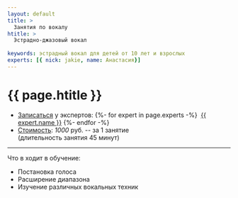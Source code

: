 ```yaml
---
layout: default
title: >
  Занятия по вокалу 
htitle: >
  Эстрадно-джазовый вокал
  
keywords: эстрадный вокал для детей от 10 лет и взрослых
experts: [{ nick: jakie, name: Анастасия}]
---
```


# [](#header-1) {{ page.htitle }}


* [Записаться](/circles) у экспертов:
{%- for expert in page.experts -%}
&nbsp;<a href="../experts/{{ expert.nick }}">{{ expert.name }}</a>
{%- endfor -%}<br>
* <u>Стоимость</u>: *1000* руб. -- за 1 занятие<br>(длительность занятия 45 минут)

___________

Что в ходит в обучение:
* Постановка голоса 
* Расширение диапазона
* Изучение различных вокальных техник



